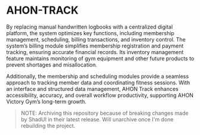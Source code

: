 # AHON-TRACK
By replacing manual handwritten logbooks with a centralized digital platform, the system optimizes key functions, including membership management, scheduling, billing transactions, and inventory control. The system’s billing module simplifies membership registration and payment tracking, ensuring accurate financial records. Its inventory management feature maintains monitoring of gym equipment and other future products to prevent shortages and misallocation. 

Additionally, the membership and scheduling modules provide a seamless approach to tracking member data and coordinating fitness sessions. With an interface and structured data management, AHON Track enhances accessibility, accuracy, and overall workflow productivity, supporting AHON Victory Gym’s long-term growth.

> NOTE: Archiving this repository because of breaking changes made by ShadUI in their latest release. Will unarchive once I'm done rebuilding the project.
